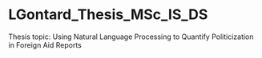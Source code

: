 # LGontard_Thesis_MSc_IS_DS
Thesis topic: Using Natural Language Processing to Quantify Politicization in Foreign Aid Reports
